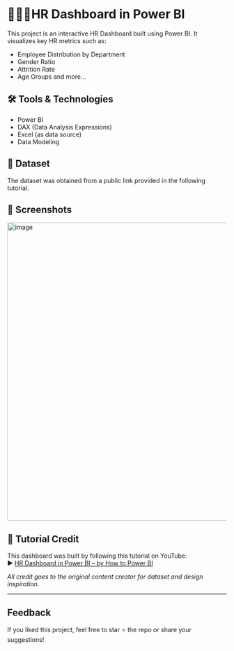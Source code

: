 # 👷👷‍♀HR Dashboard in Power BI

This project is an interactive HR Dashboard built using Power BI. It visualizes key HR metrics such as:

- Employee Distribution by Department
- Gender Ratio
- Attrition Rate
- Age Groups and more...

## 🛠 Tools & Technologies

- Power BI
- DAX (Data Analysis Expressions)
- Excel (as data source)
- Data Modeling

## 🧾 Dataset

The dataset was obtained from a public link provided in the following tutorial.

## 📸 Screenshots

<img width="1275" height="685" alt="image" src="https://github.com/user-attachments/assets/479ae32c-4821-422d-a873-d85c535c05e5" />


## 🎥 Tutorial Credit

This dashboard was built by following this tutorial on YouTube:  
▶️ [HR Dashboard in Power BI – by How to Power BI](https://youtu.be/mTAJfK9YDBM)

*All credit goes to the original content creator for dataset and design inspiration.*

---

## Feedback

If you liked this project, feel free to star ⭐ the repo or share your suggestions!
